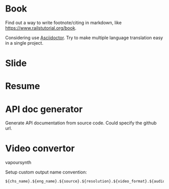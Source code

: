 # Book

Find out a way to write footnote/citing in markdown, like
<https://www.railstutorial.org/book>.

Considering use [Asciidoctor](http://asciidoctor.org/).
Try to make multiple language translation easy in a single project.


# Slide


# Resume


# API doc generator

Generate API documentation from source code.
Could specify the github url.


# Video convertor

vapoursynth

Setup custom output name convention:

    ${chs_name}.${eng_name}.${source}.${resolution}.${video_format}.${audio_format}.${group_name}.${file_format}
